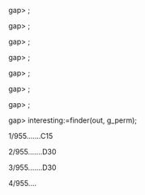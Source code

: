 gap> ; 


gap> ; 


gap> ; 


gap> ; 


gap> ; 


gap> ; 


gap> ; 


gap> interesting:=finder(out, g_perm); 


1/955.......C15 


2/955.......D30 


3/955.......D30 


4/955.... 

